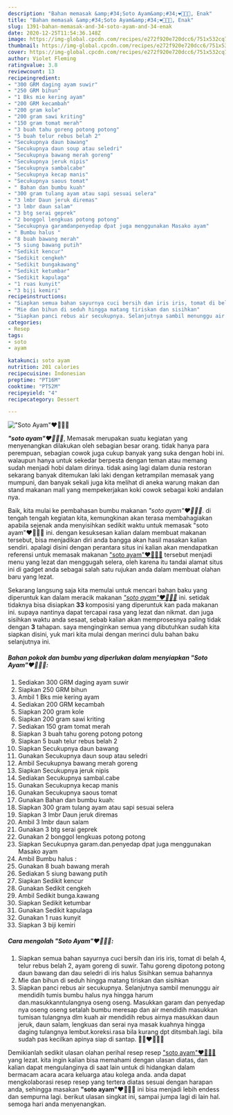 ```yaml
---
description: "Bahan memasak &amp;#34;Soto Ayam&amp;#34;❤️👍🏼😘, Enak"
title: "Bahan memasak &amp;#34;Soto Ayam&amp;#34;❤️👍🏼😘, Enak"
slug: 1391-bahan-memasak-and-34-soto-ayam-and-34-enak
date: 2020-12-25T11:54:36.148Z
image: https://img-global.cpcdn.com/recipes/e272f920e720dcc6/751x532cq70/soto-ayam❤️👍🏼😘-foto-resep-utama.jpg
thumbnail: https://img-global.cpcdn.com/recipes/e272f920e720dcc6/751x532cq70/soto-ayam❤️👍🏼😘-foto-resep-utama.jpg
cover: https://img-global.cpcdn.com/recipes/e272f920e720dcc6/751x532cq70/soto-ayam❤️👍🏼😘-foto-resep-utama.jpg
author: Violet Fleming
ratingvalue: 3.8
reviewcount: 13
recipeingredient:
- "300 GRM daging ayam suwir"
- "250 GRM bihun"
- "1 Bks mie kering ayam"
- "200 GRM kecambah"
- "200 gram kole"
- "200 gram sawi kriting"
- "150 gram tomat merah"
- "3 buah tahu goreng potong potong"
- "5 buah telur rebus belah 2"
- "Secukupnya daun bawang"
- "Secukupnya daun soup atau seledri"
- "Secukupnya bawang merah goreng"
- "Secukupnya jeruk nipis"
- "Secukupnya sambalcabe"
- "Secukupnya kecap manis"
- "Secukupnya saous tomat"
- " Bahan dan bumbu kuah"
- "300 gram tulang ayam atau sapi sesuai selera"
- "3 lmbr Daun jeruk diremas"
- "3 lmbr daun salam"
- "3 btg serai geprek"
- "2 bonggol lengkuas potong potong"
- "Secukupnya garamdanpenyedap dpat juga menggunakan Masako ayam"
- " Bumbu halus "
- "8 buah bawang merah"
- "5 siung bawang putih"
- "Sedikit kencur"
- "Sedikit cengkeh"
- "Sedikit bungakawang"
- "Sedikit ketumbar"
- "Sedikit kapulaga"
- "1 ruas kunyit"
- "3 biji kemiri"
recipeinstructions:
- "Siapkan semua bahan sayurnya cuci bersih dan iris iris, tomat di belah 4, telur rebus belah 2, ayam goreng di suwir. Tahu goreng dipotong potong daun bawang dan dau seledri di iris halus Sisihkan semua bahannya"
- "Mie dan bihun di seduh hingga matang tiriskan dan sisihkan"
- "Siapkan panci rebus air secukupnya. Selanjutnya sambil menunggu air mendidih tumis bumbu halus nya hingga harum dan.masukkanntulangnya oseng oseng. Masukkan garam dan penyedap nya oseng oseng setalah bumbu meresap dan air mendidih masukkan tumisan tulangnya dlm kuah air mendidih rebus airnya masukkan daun jeruk, daun salam, lengkuas dan serai nya masak kuahnya hingga daging tulangnya lembut.koreksi.rasa bila kurang dpt ditsmbah.lagi. bila sudah pas kecilkan apinya siap di santap. 🤭🤭❤️👍🏼😘"
categories:
- Resep
tags:
- soto
- ayam

katakunci: soto ayam 
nutrition: 201 calories
recipecuisine: Indonesian
preptime: "PT16M"
cooktime: "PT52M"
recipeyield: "4"
recipecategory: Dessert

---
```



![&#34;Soto Ayam&#34;❤️👍🏼😘](https://img-global.cpcdn.com/recipes/e272f920e720dcc6/751x532cq70/soto-ayam❤️👍🏼😘-foto-resep-utama.jpg)

<b><i>&#34;soto ayam&#34;❤️👍🏼😘</i></b>, Memasak merupakan suatu kegiatan yang menyenangkan dilakukan oleh sebagian besar orang. tidak hanya para perempuan, sebagian cowok juga cukup banyak yang suka dengan hobi ini. walaupun hanya untuk sekedar berpesta dengan teman atau memang sudah menjadi hobi dalam dirinya. tidak asing lagi dalam dunia restoran sekarang banyak ditemukan laki laki dengan ketrampilan memasak yang mumpuni, dan banyak sekali juga kita melihat di aneka warung makan dan stand makanan mall yang mempekerjakan koki cowok sebagai koki andalan nya.



Baik, kita mulai ke pembahasan bumbu makanan <i>&#34;soto ayam&#34;❤️👍🏼😘</i>. di tengah tengah kegiatan kita, kemungkinan akan terasa membahagiakan apabila sejenak anda menyisihkan sedikit waktu untuk memasak &#34;soto ayam&#34;❤️👍🏼😘 ini. dengan kesuksesan kalian dalam membuat makanan tersebut, bisa menjadikan diri anda bangga akan hasil masakan kalian sendiri. apalagi disini dengan perantara situs ini kalian akan mendapatkan referensi untuk memasak makanan <u>&#34;soto ayam&#34;❤️👍🏼😘</u> tersebut menjadi menu yang lezat dan menggugah selera, oleh karena itu tandai alamat situs ini di gadget anda sebagai salah satu rujukan anda dalam membuat olahan baru yang lezat.


Sekarang langsung saja kita memulai untuk mencari bahan baku yang diperuntuk kan dalam meracik makanan <u><i>&#34;soto ayam&#34;❤️👍🏼😘</i></u> ini. setidak tidaknya bisa disiapkan <b>33</b> komposisi yang diperuntuk kan pada makanan ini. supaya nantinya dapat tercapai rasa yang lezat dan nikmat. dan juga sisihkan waktu anda sesaat, sebab kalian akan memprosesnya paling tidak dengan <b>3</b> tahapan. saya menginginkan semua yang dibutuhkan sudah kita siapkan disini, yuk mari kita mulai dengan merinci dulu bahan baku selanjutnya ini.

<!--inarticleads1-->

##### Bahan pokok dan bumbu yang diperlukan dalam menyiapkan &#34;Soto Ayam&#34;❤️👍🏼😘:

1. Sediakan 300 GRM daging ayam suwir
1. Siapkan 250 GRM bihun
1. Ambil 1 Bks mie kering ayam
1. Sediakan 200 GRM kecambah
1. Siapkan 200 gram kole
1. Siapkan 200 gram sawi kriting
1. Sediakan 150 gram tomat merah
1. Siapkan 3 buah tahu goreng potong potong
1. Siapkan 5 buah telur rebus belah 2
1. Siapkan Secukupnya daun bawang
1. Gunakan Secukupnya daun soup atau seledri
1. Ambil Secukupnya bawang merah goreng
1. Siapkan Secukupnya jeruk nipis
1. Sediakan Secukupnya sambal.cabe
1. Gunakan Secukupnya kecap manis
1. Gunakan Secukupnya saous tomat
1. Gunakan  Bahan dan bumbu kuah:
1. Siapkan 300 gram tulang ayam atau sapi sesuai selera
1. Siapkan 3 lmbr Daun jeruk diremas
1. Ambil 3 lmbr daun salam
1. Gunakan 3 btg serai geprek
1. Gunakan 2 bonggol lengkuas potong potong
1. Siapkan Secukupnya garam.dan.penyedap dpat juga menggunakan Masako ayam
1. Ambil  Bumbu halus :
1. Gunakan 8 buah bawang merah
1. Sediakan 5 siung bawang putih
1. Siapkan Sedikit kencur
1. Gunakan Sedikit cengkeh
1. Ambil Sedikit bunga.kawang
1. Siapkan Sedikit ketumbar
1. Gunakan Sedikit kapulaga
1. Gunakan 1 ruas kunyit
1. Siapkan 3 biji kemiri




<!--inarticleads2-->

##### Cara mengolah &#34;Soto Ayam&#34;❤️👍🏼😘:

1. Siapkan semua bahan sayurnya cuci bersih dan iris iris, tomat di belah 4, telur rebus belah 2, ayam goreng di suwir. Tahu goreng dipotong potong daun bawang dan dau seledri di iris halus Sisihkan semua bahannya
1. Mie dan bihun di seduh hingga matang tiriskan dan sisihkan
1. Siapkan panci rebus air secukupnya. Selanjutnya sambil menunggu air mendidih tumis bumbu halus nya hingga harum dan.masukkanntulangnya oseng oseng. Masukkan garam dan penyedap nya oseng oseng setalah bumbu meresap dan air mendidih masukkan tumisan tulangnya dlm kuah air mendidih rebus airnya masukkan daun jeruk, daun salam, lengkuas dan serai nya masak kuahnya hingga daging tulangnya lembut.koreksi.rasa bila kurang dpt ditsmbah.lagi. bila sudah pas kecilkan apinya siap di santap. 🤭🤭❤️👍🏼😘




Demikianlah sedikit ulasan olahan perihal resep resep <u>&#34;soto ayam&#34;❤️👍🏼😘</u> yang lezat. kita ingin kalian bisa memahami dengan ulasan diatas, dan kalian dapat mengulanginya di saat lain untuk di hidangkan dalam bermacam acara acara keluarga atau kolega anda. anda dapat mengkolaborasi resep resep yang tertera diatas sesuai dengan harapan anda, sehingga masakan <b>&#34;soto ayam&#34;❤️👍🏼😘</b> ini bisa menjadi lebih endess dan sempurna lagi. berikut ulasan singkat ini, sampai jumpa lagi di lain hal. semoga hari anda menyenangkan.
